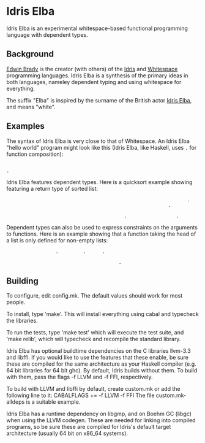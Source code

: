 Idris Elba
==========

Idris Elba is an experimental whitespace-based functional programming language with dependent types.

Background
----------

[Edwin Brady](http://edwinb.wordpress.com/) is the creator (with others) of the [Idris](http://www.idris-lang.org/)
and [Whitespace](http://compsoc.dur.ac.uk/whitespace/) programming languages. Idris Elba is a synthesis of the
primary ideas in both languages, nameley dependent typing and using whitespace for everything.

The suffix "Elba" is inspired by the surname of the British actor [Idris Elba](http://www.imdb.com/name/nm0252961/),
and means "white".

Examples
--------

The syntax of Idris Elba is very close to that of Whitespace. An Idris Elba "hello world" program might look like this (Idris Elba, like Haskell, uses `.` for function composition):

                                                                                                                .

Idris Elba features dependent types. Here is a quicksort example showing featuring a return type of sorted list:


                                                                      .
                                                               .       
                                                                
                                               .                  .                                                                 
                                                                                                                                                                                                

Dependent types can also be used to express constraints on the arguments to functions. Here is an example showing that
a function taking the head of a list is only defined for non-empty lists:


                      .         .      .       
                                                                
                                             .                                                                                                                                                                                                                                              

Building
--------

To configure, edit config.mk. The default values should work for most people.

To install, type 'make'. This will install everything using cabal and
typecheck the libraries.

To run the tests, type 'make test' which will execute the test suite, and
'make relib', which will typecheck and recompile the standard library.

Idris Elba has optional buildtime dependencies on the C libraries llvm-3.3 and libffi. If you would like to use the features that these enable, be sure these are compiled for the same architecture as your Haskell compiler (e.g. 64 bit libraries for 64 bit ghc). By default, Idris builds without them. To build with them, pass the flags -f LLVM and -f FFI, respectively.

To build with LLVM and libffi by default, create custom.mk or add the following line to it:
CABALFLAGS += -f LLVM -f FFI
The file custom.mk-alldeps is a suitable example.

Idris Elba has a runtime dependency on libgmp, and on Boehm GC (libgc) when using the LLVM codegen. These are needed for linking into compiled programs, so be sure these are compiled for Idris's default target architecture (usually 64 bit on x86_64 systems).
